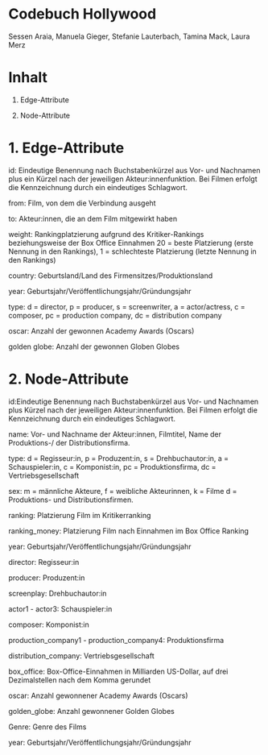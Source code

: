 # Codebuch Hollywood
Sessen Araia, Manuela Gieger, Stefanie Lauterbach, Tamina Mack, Laura Merz

# Inhalt

1. Edge-Attribute

2. Node-Attribute

# 1. Edge-Attribute

id: Eindeutige Benennung nach Buchstabenkürzel aus Vor- und Nachnamen plus ein Kürzel nach der jeweiligen Akteur:innenfunktion. Bei Filmen erfolgt die Kennzeichnung durch ein eindeutiges Schlagwort. 

from: Film, von dem die Verbindung ausgeht

to: Akteur:innen, die an dem Film mitgewirkt haben

weight: Rankingplatzierung aufgrund des Kritiker-Rankings beziehungsweise der Box Office Einnahmen 20 = beste Platzierung (erste Nennung in den Rankings), 1 = schlechteste Platzierung (letzte Nennung in den Rankings)

country: Geburtsland/Land des Firmensitzes/Produktionsland

year: Geburtsjahr/Veröffentlichungsjahr/Gründungsjahr

type: d = director, p = producer, s = screenwriter, a = actor/actress, c = composer, pc = production company, dc = distribution company

oscar: Anzahl der gewonnen Academy Awards (Oscars)

golden globe: Anzahl der gewonnen Globen Globes


# 2. Node-Attribute

id:Eindeutige Benennung nach Buchstabenkürzel aus Vor- und Nachnamen plus Kürzel nach der jeweiligen Akteur:innenfunktion. Bei Filmen erfolgt die Kennzeichnung durch ein eindeutiges Schlagwort. 

name: Vor- und Nachname der Akteur:innen, Filmtitel, Name der Produktions-/ der Distributionsfirma. 

type: d = Regisseur:in, p = Produzent:in, s = Drehbuchautor:in, a = Schauspieler:in, c = Komponist:in, pc = Produktionsfirma, dc = Vertriebsgesellschaft

sex: m = männliche Akteure, f = weibliche Akteurinnen, k = Filme d = Produktions- und Distributionsfirmen. 

ranking: Platzierung Film im Kritikerranking

ranking_money: Platzierung Film nach Einnahmen im Box Office Ranking

year: Geburtsjahr/Veröffentlichungsjahr/Gründungsjahr

director: Regisseur:in

producer: Produzent:in

screenplay: Drehbuchautor:in

actor1 - actor3: Schauspieler:in

composer: Komponist:in

production_company1 - production_company4: Produktionsfirma

distribution_company: Vertriebsgesellschaft

box_office: Box-Office-Einnahmen in Milliarden US-Dollar, auf drei Dezimalstellen nach dem Komma gerundet 

oscar: Anzahl gewonnener Academy Awards (Oscars)

golden_globe: Anzahl gewonnener Golden Globes  

Genre: Genre des Films

year: Geburtsjahr/Veröffentlichungsjahr/Gründungsjahr
